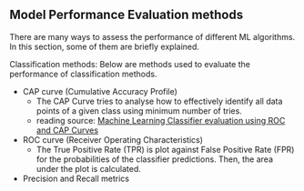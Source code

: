 ## Model Performance Evaluation methods

There are many ways to assess the performance of different ML algorithms. In this section, some of them are briefly explained. 

Classification methods:
Below are methods used to evaluate the performance of classification methods.
* CAP curve (Cumulative Accuracy Profile)
  * The CAP Curve tries to analyse how to effectively identify all data points of a given class using minimum number of tries.
  * reading source: [Machine Learning Classifier evaluation using ROC and CAP Curves](https://towardsdatascience.com/machine-learning-classifier-evaluation-using-roc-and-cap-curves-7db60fe6b716)
* ROC curve (Receiver Operating Characteristics)
  * The True Positive Rate (TPR) is plot against False Positive Rate (FPR) for the probabilities of the classifier predictions. Then, the area under the plot is calculated.
* Precision and Recall metrics


